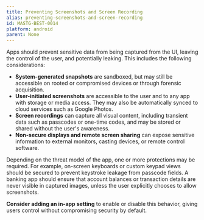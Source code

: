 ```yaml
---
title: Preventing Screenshots and Screen Recording
alias: preventing-screenshots-and-screen-recording
id: MASTG-BEST-0014
platform: android
parent: None
---
```


Apps should prevent sensitive data from being captured from the UI, leaving the control of the user, and potentially leaking. This includes the following considerations:

- **System-generated snapshots** are sandboxed, but may still be accessible on rooted or compromised devices or through forensic acquisition.
- **User-initiated screenshots** are accessible to the user and to any app with storage or media access. They may also be automatically synced to cloud services such as Google Photos.
- **Screen recordings** can capture all visual content, including transient data such as passcodes or one-time codes, and may be stored or shared without the user's awareness.
- **Non-secure displays and remote screen sharing** can expose sensitive information to external monitors, casting devices, or remote control software.

Depending on the threat model of the app, one or more protections may be required. For example, on-screen keyboards or custom keypad views should be secured to prevent keystroke leakage from passcode fields. A banking app should ensure that account balances or transaction details are never visible in captured images, unless the user explicitly chooses to allow screenshots.

**Consider adding an in-app setting** to enable or disable this behavior, giving users control without compromising security by default.

